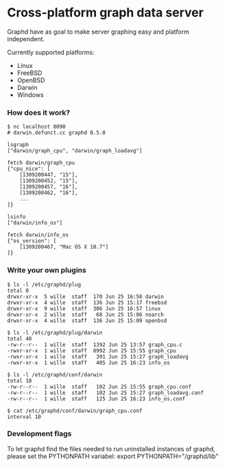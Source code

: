 # Cross-platform graph data server

Graphd have as goal to make server graphing easy and platform independent.

Currently supported platforms:

* Linux
* FreeBSD
* OpenBSD
* Darwin
* Windows

### How does it work?

	$ nc localhost 8090
	# darwin.defunct.cc graphd 0.5.0

	lsgraph
	["darwin/graph_cpu", "darwin/graph_loadavg"]

	fetch darwin/graph_cpu
	{"cpu_nice": [
		[1309200447, "15"],
		[1309200452, "15"],
		[1309200457, "16"],
		[1309200462, "16"],
		...
	]}

	lsinfo
	["darwin/info_os"]

	fetch darwin/info_os
	{"os_version": [
		[1309200467, "Mac OS X 10.7"]
	]}

### Write your own plugins

	$ ls -l /etc/graphd/plug
	total 0
	drwxr-xr-x  5 wille  staff  170 Jun 25 16:58 darwin
	drwxr-xr-x  4 wille  staff  136 Jun 25 15:17 freebsd
	drwxr-xr-x  9 wille  staff  306 Jun 25 16:57 linux
	drwxr-xr-x  2 wille  staff   68 Jun 25 15:06 noarch
	drwxr-xr-x  4 wille  staff  136 Jun 25 15:09 openbsd
    
	$ ls -l /etc/graphd/plug/darwin
	total 40
	-rw-r--r--  1 wille  staff  1392 Jun 25 13:57 graph_cpu.c
	-rwxr-xr-x  1 wille  staff  8992 Jun 25 15:55 graph_cpu
	-rwxr-xr-x  1 wille  staff   391 Jun 25 15:27 graph_loadavg
	-rwxr-xr-x  1 wille  staff   405 Jun 25 16:23 info_os

	$ ls -l /etc/graphd/conf/darwin
	total 18
	-rw-r--r--  1 wille  staff   102 Jun 25 15:55 graph_cpu.conf
	-rw-r--r--  1 wille  staff   102 Jun 25 15:27 graph_loadavg.conf
	-rw-r--r--  1 wille  staff   125 Jun 25 16:23 info_os.conf

	$ cat /etc/graphd/conf/darwin/graph_cpu.conf
	interval 10

### Development flags

To let graphd find the files needed to run uninstalled instances of graphd, please set the PYTHONPATH variabel:
	export PYTHONPATH="<path>/graphd/lib"
